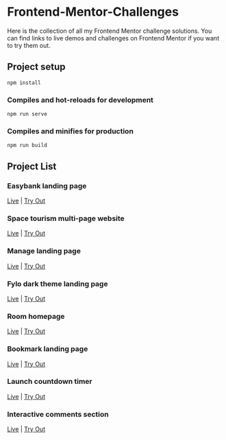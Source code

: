 # Frontend-Mentor-Challenges

Here is the collection of all my Frontend Mentor challenge solutions. You can find links to live demos and challenges on Frontend Mentor if you want to try them out.

## Project setup

```
npm install
```

### Compiles and hot-reloads for development

```
npm run serve
```

### Compiles and minifies for production

```
npm run build
```

## Project List

### Easybank landing page

<a href="https://faha1999.github.io/easybank-landing-page/">Live</a> | <a href="https://www.frontendmentor.io/challenges/easybank-landing-page-WaUhkoDN">Try Out</a>

### Space tourism multi-page website

<a href="https://faha1999.github.io/Space-tourism/home.html">Live</a> | <a href="https://www.frontendmentor.io/challenges/space-tourism-multipage-website-gRWj1URZ3">Try Out</a>

### Manage landing page

<a href="https://manage-landing-page-faha1999.netlify.app/">Live</a> | <a href="https://www.frontendmentor.io/challenges/manage-landing-page-SLXqC6P5">Try Out</a>

### Fylo dark theme landing page

<a href="https://fylo-dark-theme-landing-page-faha1999.vercel.app/">Live</a> | <a href="https://www.frontendmentor.io/challenges/fylo-dark-theme-landing-page-5ca5f2d21e82137ec91a50fd">Try Out</a>

### Room homepage

<a href="https://room-homepage-faha1999.vercel.app/">Live</a> | <a href="https://www.frontendmentor.io/challenges/room-homepage-BtdBY_ENq">Try Out</a>

### Bookmark landing page

<a href="https://bookmark-landing-page-faha1999.vercel.app/">Live</a> | <a href="https://www.frontendmentor.io/challenges/bookmark-landing-page-5d0b588a9edda32581d29158">Try Out</a>

### Launch countdown timer

<a href="https://launch-countdown-timer-faha1999.vercel.app/">Live</a> | <a href="https://www.frontendmentor.io/challenges/launch-countdown-timer-N0XkGfyz-">Try Out</a>

### Interactive comments section

<a href="https://interactive-comments-section-faha1999.vercel.app/">Live</a> | <a href="https://www.frontendmentor.io/challenges/interactive-comments-section-iG1RugEG9">Try Out</a>

<!-- ### Easybank

<a href="">Live</a> | <a href="">Try Out</a> -->
